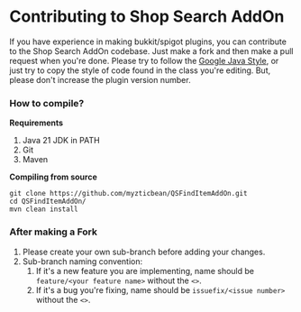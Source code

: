 # Contributing to Shop Search AddOn

If you have experience in making bukkit/spigot plugins, you can contribute to the Shop Search AddOn codebase. 
Just make a fork and then make a pull request when you're done. 
Please try to follow the [Google Java Style](https://google.github.io/styleguide/javaguide.html), or just try to copy the style of code found in the class you're editing.
But, please don't increase the plugin version number.

### How to compile?

**Requirements**
1. Java 21 JDK in PATH
2. Git
3. Maven

**Compiling from source**
```shell
git clone https://github.com/myzticbean/QSFindItemAddOn.git
cd QSFindItemAddOn/
mvn clean install
```

### After making a Fork
1. Please create your own sub-branch before adding your changes.
2. Sub-branch naming convention:
   1. If it's a new feature you are implementing, name should be `feature/<your feature name>` without the `<>`. 
   2. If it's a bug you're fixing, name should be `issuefix/<issue number>` without the `<>`.
